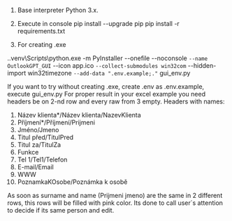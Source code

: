 1) Base interpreter Python 3.x.
2) Execute in console
pip install --upgrade pip
pip install -r requirements.txt

3) For creating .exe

.\.venv\Scripts\python.exe -m PyInstaller --onefile --noconsole `
   --name OutlookGPT_GUI `
   --icon app.ico `
   --collect-submodules win32com `
   --hidden-import win32timezone `
   --add-data ".env.example;." `
   gui_env.py

If you want to try without creating .exe, create .env as .env.example, execute gui_env.py
For proper result in your excel example you need headers be on 2-nd row and every raw from 3 empty.
Headers with names:
1) Název klienta*/Název klienta/NazevKlienta
2) Příjmení*/Příjmení/Prijmeni
3) Jméno/Jmeno
4) Titul před/TitulPred
5) Titul za/TitulZa
6) Funkce
7) Tel 1/Tel1/Telefon
8) E-mail/Email
9) WWW
10) PoznamkaKOsobe/Poznámka k osobě

As soon as surname and name (Prijmeni jmeno) are the same in 2 different rows, this rows will be filled with pink color.
Its done to call user`s attention to decide if its same person and edit.